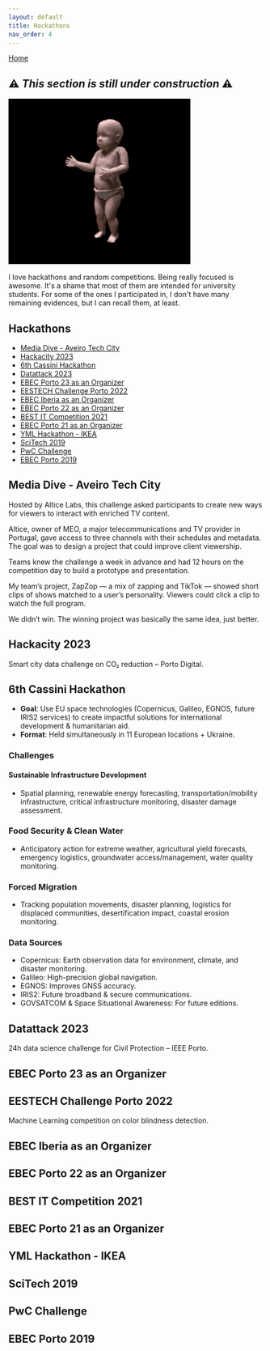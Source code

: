 ```yaml
---
layout: default
title: Hackathons
nav_order: 4
---
```


[Home](index.md)

## ⚠️ **_This section is still under construction_** ⚠️

![baby](/images/hackathons/underConstruction.gif)

I love hackathons and random competitions. Being really focused is awesome. It's a shame that most of them are intended for university students.
For some of the ones I participated in, I don't have many remaining evidences, but I can recall them, at least.

## Hackathons

- [Media Dive - Aveiro Tech City](#media-dive---aveiro-tech-city)
- [Hackacity 2023](#hackacity-2023)
- [6th Cassini Hackathon](#6th-cassini-hackathon)
- [Datattack 2023](#datattack-2023)
- [EBEC Porto 23 as an Organizer](#ebec-porto-23-as-an-organizer)
- [EESTECH Challenge Porto 2022](#eestech-challenge-porto-2022)
- [EBEC Iberia as an Organizer](#ebec-iberia-as-an-organizer)
- [EBEC Porto 22 as an Organizer](#ebec-porto-22-as-an-organizer)
- [BEST IT Competition 2021](#best-it-competition-2021)
- [EBEC Porto 21 as an Organizer](#ebec-porto-21-as-an-organizer)
- [YML Hackathon - IKEA](#yml-hackathon---ikea)
- [SciTech 2019](#scitech-2019)
- [PwC Challenge](#pwc-challenge)
- [EBEC Porto 2019](#ebec-porto-2019)

## Media Dive - Aveiro Tech City

Hosted by Altice Labs, this challenge asked participants to create new ways for viewers to interact with enriched TV content.

Altice, owner of MEO, a major telecommunications and TV provider in Portugal, gave access to three channels with their schedules and metadata. The goal was to design a project that could improve client viewership.

Teams knew the challenge a week in advance and had 12 hours on the competition day to build a prototype and presentation.

My team’s project, ZapZop — a mix of zapping and TikTok — showed short clips of shows matched to a user’s personality. Viewers could click a clip to watch the full program.

We didn’t win. The winning project was basically the same idea, just better.

## Hackacity 2023

Smart city data challenge on CO₂ reduction – Porto Digital.

## 6th Cassini Hackathon

- **Goal**: Use EU space technologies (Copernicus, Galileo, EGNOS, future IRIS2 services) to create impactful solutions for international development & humanitarian aid.
- **Format**: Held simultaneously in 11 European locations + Ukraine.

### Challenges

#### Sustainable Infrastructure Development

- Spatial planning, renewable energy forecasting, transportation/mobility infrastructure, critical infrastructure monitoring, disaster damage assessment.

### Food Security & Clean Water

- Anticipatory action for extreme weather, agricultural yield forecasts, emergency logistics, groundwater access/management, water quality monitoring.

### Forced Migration

- Tracking population movements, disaster planning, logistics for displaced communities, desertification impact, coastal erosion monitoring.

### Data Sources

- Copernicus: Earth observation data for environment, climate, and disaster monitoring.
- Galileo: High-precision global navigation.
- EGNOS: Improves GNSS accuracy.
- IRIS2: Future broadband & secure communications.
- GOVSATCOM & Space Situational Awareness: For future editions.

## Datattack 2023

24h data science challenge for Civil Protection – IEEE Porto.

## EBEC Porto 23 as an Organizer

## EESTECH Challenge Porto 2022

Machine Learning competition on color blindness detection.

## EBEC Iberia as an Organizer

## EBEC Porto 22 as an Organizer

## BEST IT Competition 2021

## EBEC Porto 21 as an Organizer

## YML Hackathon - IKEA

## SciTech 2019

## PwC Challenge

## EBEC Porto 2019

